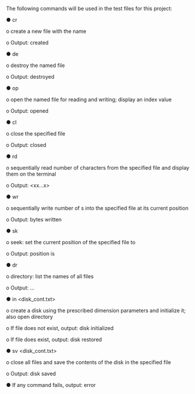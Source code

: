 The following commands will be used in the test files for this project:

●      cr <name>

o    create a new file with the name <name>

o    Output: <name> created

●      de <name>

o    destroy the named file <name>

o    Output: <name> destroyed



●      op <name>

o    open the named file <name> for reading and writing; display an index value

o    Output: <name> opened <index>



●      cl <index>

o    close the specified file <index>

o    Output: <index> closed



●      rd <index> <count>

o    sequentially read <count> number of characters from the specified file <index> and display them on the terminal

o    Output: <xx...x>



●      wr <index> <char> <count>

o    sequentially write <count> number of <char>s into the specified file <index> at its current position

o    Output: <count> bytes written



●      sk <index> <pos>

o    seek: set the current position of the specified file <index> to <pos>

o    Output: position is <pos>



●      dr

o    directory: list the names of all files

o    Output: <file0> <file1> ... <fileN>



●      in <disk_cont.txt>

o    create a disk using the prescribed dimension parameters and initialize it; also open directory

o    If file does not exist, output: disk initialized

o    If file does exist, output: disk restored



●      sv <disk_cont.txt>

o    close all files and save the contents of the disk in the specified file

o    Output: disk saved



●      If any command fails, output: error